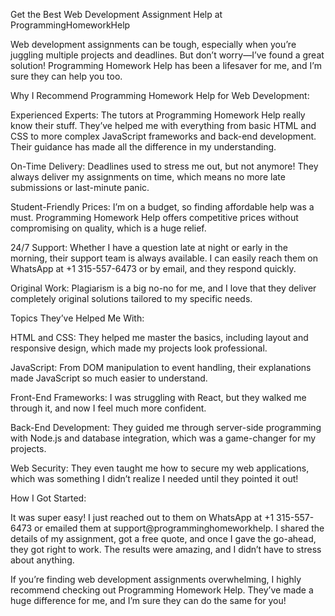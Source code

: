 Get the Best Web Development Assignment Help at ProgrammingHomeworkHelp

Web development assignments can be tough, especially when you’re juggling multiple projects and deadlines. But don’t worry—I’ve found a great solution! Programming Homework Help has been a lifesaver for me, and I’m sure they can help you too.

Why I Recommend Programming Homework Help for Web Development:

Experienced Experts: The tutors at Programming Homework Help really know their stuff. They’ve helped me with everything from basic HTML and CSS to more complex JavaScript frameworks and back-end development. Their guidance has made all the difference in my understanding.

On-Time Delivery: Deadlines used to stress me out, but not anymore! They always deliver my assignments on time, which means no more late submissions or last-minute panic.

Student-Friendly Prices: I’m on a budget, so finding affordable help was a must. Programming Homework Help offers competitive prices without compromising on quality, which is a huge relief.

24/7 Support: Whether I have a question late at night or early in the morning, their support team is always available. I can easily reach them on WhatsApp at +1 315-557-6473 or by email, and they respond quickly.

Original Work: Plagiarism is a big no-no for me, and I love that they deliver completely original solutions tailored to my specific needs.

Topics They’ve Helped Me With:

HTML and CSS: They helped me master the basics, including layout and responsive design, which made my projects look professional.

JavaScript: From DOM manipulation to event handling, their explanations made JavaScript so much easier to understand.

Front-End Frameworks: I was struggling with React, but they walked me through it, and now I feel much more confident.

Back-End Development: They guided me through server-side programming with Node.js and database integration, which was a game-changer for my projects.

Web Security: They even taught me how to secure my web applications, which was something I didn’t realize I needed until they pointed it out!

How I Got Started:

It was super easy! I just reached out to them on WhatsApp at +1 315-557-6473 or emailed them at support@programminghomeworkhelp. I shared the details of my assignment, got a free quote, and once I gave the go-ahead, they got right to work. The results were amazing, and I didn’t have to stress about anything.

If you’re finding web development assignments overwhelming, I highly recommend checking out Programming Homework Help. They’ve made a huge difference for me, and I’m sure they can do the same for you!
